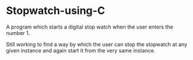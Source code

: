 # Stopwatch-using-C
A program which starts a digital stop watch when the user enters the number 1.

Still working to find a way by which the user can stop the stopwatch at any given instance and again start it from the very same instance.
